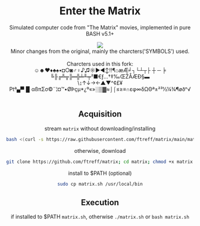 <div align="center">
<h1>Enter the Matrix</h1>
<p>Simulated computer code from "The Matrix" movies, implemented in pure BASH v5.1+</p>
<img src="https://github.com/user-attachments/assets/122e3c29-a906-40c1-8290-d3916ab6b173">
<br>
Minor changes from the original, mainly the charcters('SYMBOLS') used.
<br><br>
Charcters used in this fork:
<br>
☺☻♥♦♣♠•◘○◙♂♀♪♫☼►◄↕‼¶⌂æÆ╛┐└┴┬├ ┼ ─ ╞ ╚╟╔╩╦╠═╬╧╨╤²■€ƒ…†‡‰ŒŽÅÆÐ§▬<br>
\↨↑↓→←▲▼^¢£¥₧ª▄▀▐▌αßπΣσ©¨¦¤™•ØÞçµ*¿º«»░▒▓≈⌡⌠≤≥≡∩εφ∞δΩΘª±²³½¼¾¶øðⁿ√
<br><br>

  
## Acquisition
stream `matrix` without downloading/installing
```bash
bash <(curl -s https://raw.githubusercontent.com/ftreff/matrix/main/matrix.sh)
```

otherwise, download
```bash
git clone https://github.com/ftreff/matrix; cd matrix; chmod +x matrix.sh
```

install to $PATH (optional)
```bash
sudo cp matrix.sh /usr/local/bin
```

## Execution
if installed to $PATH `matrix.sh`, otherwise `./matrix.sh` or `bash matrix.sh`
